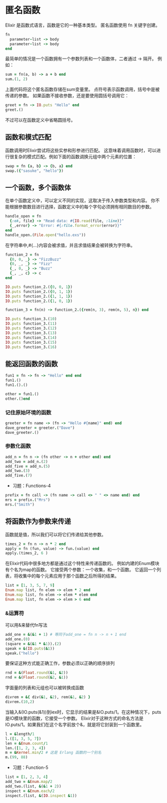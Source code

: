 # 匿名函数
Elixir 是函数式语言，函数是它的一种基本类型。
匿名函数使用 fn 关键字创建。

```ruby
fn
  parameter-list -> body
  parameter-list -> body
end
```
最简单的情况是一个函数拥有一个参数列表和一个函数体，二者通过 -> 隔开。
例如：

```ruby
sum = fn(a, b) -> a + b end
sum.(1, 2)
```
上面代码将这个匿名函数存储在sum变量里。
点符号表示函数调用，括号中是被传递的参数。
如果函数不接收参数，还是要使用圆括号调用它：

```ruby
greet = fn -> IO.puts "Hello" end
greet.()
```
不过可以在函数定义中省略圆括号。

## 函数和模式匹配

函数调用时Elixir尝试将这些实参和形参进行匹配。
这意味着调用函数时，可以进行很复杂的模式匹配。例如下面的函数调换元组中两个元素的位置：

```ruby
swap = fn {a, b} -> {b, a} end
swap.({"sasuke", "hello"})
```
## 一个函数，多个函数体

在单个函数定义中，可以定义不同的实现，这取决于传入参数类型和内容。
你不能根据参数数目进行选择，函数定义中的每个字句必须拥有相同数目的参数。

```ruby
handle_open = fn
  {:ok, file} -> "Read data: #{IO.read(file, :line)}"
  {_,error} -> "Error: #{:file.format_error(error)}"
end
handle_open.(File.open("hello.exs"))
```
在字符串中,#{...}内容会被求值，并且求值结果会被转换为字符串。

```ruby
function_2 = fn
  {0, 0, _} -> "FizzBuzz"
  {0, _, _} -> "Fizz"
  {_, 0, _} -> "Buzz"
  {_, _, c} -> c
end

IO.puts function_2.({0, 0, 1})
IO.puts function_2.({0, 1, 1})
IO.puts function_2.({1, 1, 1})
IO.puts function_2.({1, 0, 1})
```

```ruby
function_3 = fn(n) -> function_2.({rem(n, 3), rem(n, 5), n}) end

IO.puts function_3.(10)
IO.puts function_3.(11)
IO.puts function_3.(12)
IO.puts function_3.(13)
IO.puts function_3.(14)
IO.puts function_3.(15)
IO.puts function_3.(16)
```
## 能返回函数的函数

```ruby
fun1 = fn -> fn -> "Hello" end end
fun1.()
fun1.().()

other = fun1.()
other.()end
```
### 记住原始环境的函数

```ruby
greeter = fn name -> (fn -> "Hello #{name}" end) end
dave_greeter = greeter.("Dave")
dave_greeter.()
```

### 参数化函数

```ruby
add_n = fn n -> (fn other -> n + other end) end
add_two = add_n.(2)
add_five = add_n.(5)
add_two.(3)
add_five.(7)
```
* 习题：Functions-4

```ruby
prefix = fn call -> (fn name -> call <> " " <> name end) end
mrs = prefix.("Mrs")
mrs.("Smith")
```
## 将函数作为参数来传递


函数就是值，所以我们可以将它们传递给其他参数。

```ruby
times_2 = fn n -> n * 2 end
apply = fn (fun, value) -> fun.(value) end
apply.(times_2, 6 )
```
在Elixir代码中很多地方都是通过这个特性来传递函数的。
例如内建的Enum模块有个名为map的函数。
它接受两个参数：一个收集，和一个函数。
它返回一个列表，将收集中的每个元素应用于那个函数之后所得的结果。

```ruby
list = [1, 3, 5, 7, 9]
Enum.map list, fn elem -> elem * 2 end
Enum.map list, fn elem -> elem * elem end
Enum.map list, fn elem -> elem > 6 end
```
### &运算符

可以用&来替代fn写法

```ruby
add_one = &(&1 + 1) # 等同于add_one = fn n -> n + 1 end
add_one.(0)
(square = &(&1 * &1)).(2)
speak = &(IO.puts(&1))
speak.("hello")
```
要保证这种方式能正确工作，参数必须以正确的顺序排列

```ruby
rnd = &(Float.round(&1, &2))
rnd = &(Float.round(&2, &1))
```
字面量的列表和元组也可以被转换成函数

```ruby
divrem = &{ div(&1, &2), rem(&1, &2) }
divrem.(10,2)
```

当输入&(IO.puts(&1))到iex时，它显示的结果是&IO.puts/1。在这种情况下，puts是IO模块里的函数，它接受一个参数。
Elixir对于这种方式的命名方法是IO.puts/1。如果我们在这个名字前放个&，就是将它封装到一个函数里。

```ruby
l = &length/1
l.([1, 3, 5, 7])
len = &Enum.count/1
len.([1, 2, 3, 4])
m = &Kernel.min/2 # 这是 Erlang 函数的一个别名
m.(99, 88)
```
* 习题：Function-5

```ruby
list = [1, 2, 3, 4]
add_two = &Enum.map/2
add_two.(list, &(&1 + 2))
inspect = &Enum.each/2
inspect.(list, &(IO.inspect &1))
```
